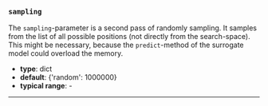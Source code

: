 ### `sampling`

The `sampling`-parameter is a second pass of randomly sampling. It samples from the list of all possible positions (not directly from the search-space). This might be necessary, because the `predict`-method of the surrogate model could overload the memory. 

  - **type**: dict
  - **default**: {'random': 1000000}
  - **typical range**: -

---
